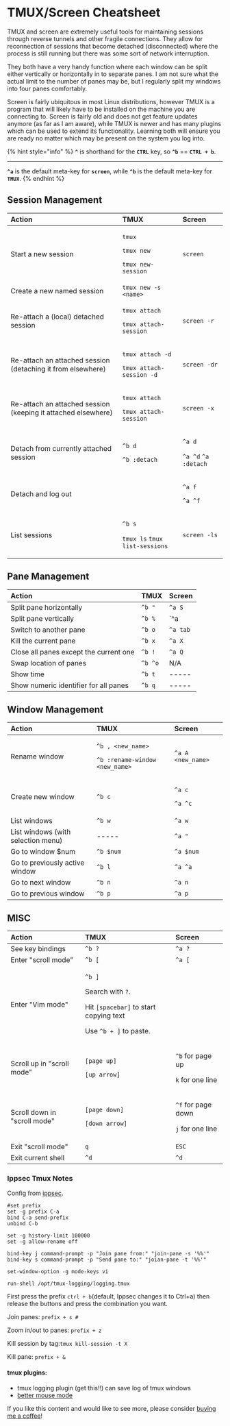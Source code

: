 # TMUX/Screen Cheatsheet

TMUX and screen are extremely useful tools for maintaining sessions through reverse tunnels and other fragile connections.  They allow for reconnection of sessions that become detached \(disconnected\) where the process is still running but there was some sort of network interruption.  

They both have a very handy function where each window can be split either vertically or horizontally in to separate panes.  I am not sure what the actual limit to the number of panes may be, but I regularly split my windows into four panes comfortably.

Screen is fairly ubiquitous in most Linux distributions, however TMUX is a program that will likely have to be installed on the machine you are connecting to.  Screen is fairly old and does not get feature updates anymore \(as far as I am aware\), while TMUX is newer and has many plugins which can be used to extend its functionality.  Learning both will ensure you are ready no matter which may be present on the system you log into.

{% hint style="info" %}
**`^`** is shorthand for the **`CTRL`** key, so **`^b`** == **`CTRL + b`**. 

-----

**`^a`** is the default meta-key for **`screen`**, while **`^b`** is the default meta-key for **`TMUX`**.
{% endhint %}

## Session Management

<table>
  <thead>
    <tr>
      <th style="text-align:left">Action</th>
      <th style="text-align:left">TMUX</th>
      <th style="text-align:left">Screen</th>
    </tr>
  </thead>
  <tbody>
    <tr>
      <td style="text-align:left">Start a new session</td>
      <td style="text-align:left">
        <p><code>tmux</code>
        </p>
        <p><code>tmux new</code>
        </p>
        <p><code>tmux new-session</code>
        </p>
      </td>
      <td style="text-align:left"><code>screen</code>
      </td>
    </tr>
    <tr>
      <td style="text-align:left">Create a new named session</td>
      <td style="text-align:left"><code>tmux new -s &lt;name&gt;</code>
      </td>
      <td style="text-align:left"></td>
    </tr>
    <tr>
      <td style="text-align:left">Re-attach a (local) detached session</td>
      <td style="text-align:left">
        <p><code>tmux attach</code>
        </p>
        <p><code>tmux attach-session</code>
        </p>
      </td>
      <td style="text-align:left"><code>screen -r</code>
      </td>
    </tr>
    <tr>
      <td style="text-align:left">Re-attach an attached session (detaching it from elsewhere)</td>
      <td style="text-align:left">
        <p><code>tmux attach -d</code>
        </p>
        <p><code>tmux attach-session -d</code>
        </p>
      </td>
      <td style="text-align:left"><code>screen -dr</code>
      </td>
    </tr>
    <tr>
      <td style="text-align:left">Re-attach an attached session (keeping it attached elsewhere)</td>
      <td
      style="text-align:left">
        <p><code>tmux attach</code>
        </p>
        <p><code>tmux attach-session</code>
        </p>
        </td>
        <td style="text-align:left"><code>screen -x</code>
        </td>
    </tr>
    <tr>
      <td style="text-align:left">Detach from currently attached session</td>
      <td style="text-align:left">
        <p><code>^b d</code>
        </p>
        <p><code>^b :detach</code>
        </p>
      </td>
      <td style="text-align:left">
        <p><code>^a d</code>
        </p>
        <p><code>^a ^d</code>  <code>^a :detach</code>
        </p>
      </td>
    </tr>
    <tr>
      <td style="text-align:left">Detach and log out</td>
      <td style="text-align:left"></td>
      <td style="text-align:left">
        <p><code>^a f</code>
        </p>
        <p><code>^a ^f</code>
        </p>
      </td>
    </tr>
    <tr>
      <td style="text-align:left">List sessions</td>
      <td style="text-align:left">
        <p><code>^b s</code>
        </p>
        <p><code>tmux ls</code>  <code>tmux list-sessions</code>
        </p>
      </td>
      <td style="text-align:left"><code>screen -ls</code>
      </td>
    </tr>
  </tbody>
</table>

## Pane Management

| Action | TMUX | Screen |
| :--- | :--- | :--- |
| Split pane horizontally | `^b "` | `^a S` |
| Split pane vertically | `^b %` | `^a |` |
| Switch to another pane | `^b o` | `^a tab` |
| Kill the current pane | `^b x`  | `^a X` |
| Close all panes except the current one | `^b !` | `^a Q` |
| Swap location of panes | `^b ^o` | N/A |
| Show time | `^b t` | ----- |
| Show numeric identifier for all panes | `^b q` | ----- |

## Window Management

<table>
  <thead>
    <tr>
      <th style="text-align:left">Action</th>
      <th style="text-align:left">TMUX</th>
      <th style="text-align:left">Screen</th>
    </tr>
  </thead>
  <tbody>
    <tr>
      <td style="text-align:left">Rename window</td>
      <td style="text-align:left">
        <p><code>^b , &lt;new_name&gt;</code>
        </p>
        <p><code>^b :rename-window &lt;new_name&gt;</code>
        </p>
      </td>
      <td style="text-align:left"><code>^a A &lt;new_name&gt;</code>
      </td>
    </tr>
    <tr>
      <td style="text-align:left">Create new window</td>
      <td style="text-align:left"><code>^b c</code>
      </td>
      <td style="text-align:left">
        <p><code>^a c</code>
        </p>
        <p><code>^a ^c</code>
        </p>
      </td>
    </tr>
    <tr>
      <td style="text-align:left">List windows</td>
      <td style="text-align:left"><code>^b w</code>
      </td>
      <td style="text-align:left"><code>^a w</code>
      </td>
    </tr>
    <tr>
      <td style="text-align:left">List windows (with selection menu)</td>
      <td style="text-align:left">-----</td>
      <td style="text-align:left"><code>^a &quot;</code>
      </td>
    </tr>
    <tr>
      <td style="text-align:left">Go to window $num</td>
      <td style="text-align:left"><code>^b $num</code>
      </td>
      <td style="text-align:left"><code>^a $num</code>
      </td>
    </tr>
    <tr>
      <td style="text-align:left">Go to previously active window</td>
      <td style="text-align:left"><code>^b l</code>
      </td>
      <td style="text-align:left"><code>^a ^a</code>
      </td>
    </tr>
    <tr>
      <td style="text-align:left">Go to next window</td>
      <td style="text-align:left"><code>^b n</code>
      </td>
      <td style="text-align:left"><code>^a n</code>
      </td>
    </tr>
    <tr>
      <td style="text-align:left">Go to previous window</td>
      <td style="text-align:left"><code>^b p</code>
      </td>
      <td style="text-align:left"><code>^a p</code>
      </td>
    </tr>
  </tbody>
</table>

## MISC

<table>
  <thead>
    <tr>
      <th style="text-align:left">Action</th>
      <th style="text-align:left">TMUX</th>
      <th style="text-align:left">Screen</th>
    </tr>
  </thead>
  <tbody>
    <tr>
      <td style="text-align:left">See key bindings</td>
      <td style="text-align:left"><code>^b ?</code>
      </td>
      <td style="text-align:left"><code>^a ?</code>
      </td>
    </tr>
    <tr>
      <td style="text-align:left">Enter &quot;scroll mode&quot;</td>
      <td style="text-align:left"><code>^b [</code>
      </td>
      <td style="text-align:left"><code>^a [</code>
      </td>
    </tr>
    <tr>
      <td style="text-align:left">Enter &quot;Vim mode&quot;</td>
      <td style="text-align:left">
        <p><code>^b ]</code>
        </p>
        <p>Search with <code>?</code>.</p>
        <p>Hit <code>[spacebar]</code> to start copying text</p>
        <p>Use <code>^b + ]</code> to paste.</p>
      </td>
      <td style="text-align:left"></td>
    </tr>
    <tr>
      <td style="text-align:left">Scroll up in &quot;scroll mode&quot;</td>
      <td style="text-align:left">
        <p><code>[page up]</code>
        </p>
        <p><code>[up arrow]</code>
        </p>
      </td>
      <td style="text-align:left">
        <p><code>^b</code> for page up</p>
        <p><code>k</code> for one line</p>
      </td>
    </tr>
    <tr>
      <td style="text-align:left">Scroll down in &quot;scroll mode&quot;</td>
      <td style="text-align:left">
        <p><code>[page down]</code>
        </p>
        <p><code>[down arrow]</code>
        </p>
      </td>
      <td style="text-align:left">
        <p><code>^f</code> for page down</p>
        <p><code>j</code> for one line</p>
      </td>
    </tr>
    <tr>
      <td style="text-align:left">Exit &quot;scroll mode&quot;</td>
      <td style="text-align:left"><code>q</code>
      </td>
      <td style="text-align:left"><code>ESC</code>
      </td>
    </tr>
    <tr>
      <td style="text-align:left">Exit current shell</td>
      <td style="text-align:left"><code>^d</code>
      </td>
      <td style="text-align:left"><code>^d</code>
      </td>
    </tr>
  </tbody>
</table>



### Ippsec Tmux Notes

Config from [ippsec](https://www.youtube.com/watch?v=Lqehvpe_djs).

```text
#set prefix
set -g prefix C-a
bind C-a send-prefix
unbind C-b

set -g history-limit 100000
set -g allow-rename off

bind-key j command-prompt -p "Join pane from:" "join-pane -s '%%'"
bind-key s command-prompt -p "Send pane to:" "joian-pane -t '%%'"

set-window-option -g mode-keys vi

run-shell /opt/tmux-logging/logging.tmux
```

First press the prefix `ctrl + b`\(default, Ippsec changes it to Ctrl+a\) then release the buttons and press the combination you want.

Join panes: `prefix + s #`

Zoom in/out to panes: `prefix + z`

Kill session by tag:`tmux kill-session -t X`

Kill pane: `prefix + &`

#### tmux plugins:

* tmux logging plugin \(get this!!\) can save log of tmux windows
* [better mouse mode](https://github.com/NHDaly/tmux-better-mouse-mode)

If you like this content and would like to see more, please consider [buying me a coffee](https://www.buymeacoffee.com/zweilosec)!

